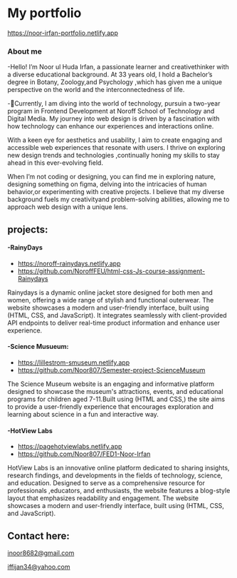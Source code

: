 

#   My portfolio

https://noor-irfan-portfolio.netlify.app

### About me

-Hello! I’m Noor ul Huda Irfan, a passionate learner and creativethinker with a diverse educational background. At 33 years old, I hold a Bachelor’s degree in Botany, Zoology,and Psychology
,which has given me a unique perspective on the world and the interconnectedness of life.

-🌱Currently, I am diving into the world of technology, pursuin a two-year program in Frontend Development at Noroff School of Technology and Digital Media. My journey into web design
is driven by a fascination with how technology can enhance our experiences and interactions online.

With a keen eye for aesthetics and usability, I aim to create engaging and accessible web experiences that resonate with users. I thrive on exploring new design trends and technologies
,continually honing my skills to stay ahead in this ever-evolving field.

When I’m not coding or designing, you can find me in exploring nature, designing something on figma, delving into the intricacies of human behavior,or experimenting with creative projects.
I believe that my diverse background fuels my creativityand problem-solving abilities, allowing me to approach web design with a unique lens.


## projects:

#### -RainyDays

- https://noroff-rainydays.netlify.app
- https://github.com/NoroffFEU/html-css-Js-course-assignment-Rainydays


Rainydays is a dynamic online jacket store designed for both men and women, offering a wide range of stylish
and functional outerwear. The website showcases a modern and user-friendly interface, built using (HTML, CSS, and JavaScript).
It integrates seamlessly with client-provided API endpoints to deliver real-time product information and enhance user experience.

#### -Science Musueum:

- https://lillestrom-smuseum.netlify.app
- https://github.com/Noor807/Semester-project-ScienceMuseum


The Science Museum website is an engaging and informative platform designed to showcase the museum's attractions,
events, and educational programs for children aged 7-11.Built using (HTML and CSS,) the site aims to provide a user-friendly
experience that encourages exploration and learning about science in a fun and interactive way.

#### -HotView Labs

 - https://pagehotviewlabs.netlify.app
 - https://github.com/Noor807/FED1-Noor-Irfan

 HotView Labs is an innovative online platform dedicated to sharing insights, research findings, and developments
 in the fields of technology, science, and education. Designed to serve as a comprehensive resource for professionals
 ,educators, and enthusiasts, the website features a blog-style layout that emphasizes readability and engagement.
 The website showcases a modern and user-friendly interface, built using (HTML, CSS, and JavaScript).

 ## Contact here:

 inoor8682@gmail.com
 
 iffijan34@yahoo.com
  
